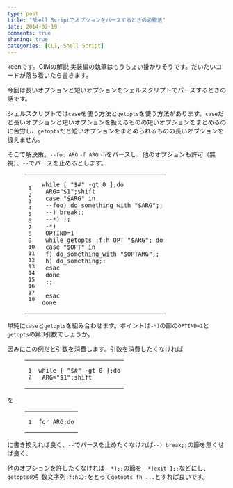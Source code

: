 ```yaml
---
type: post
title: "Shell Scriptでオプションをパースするときの必勝法"
date: 2014-02-19
comments: true
sharing: true
categories: [CLI, Shell Script]
---
```

κeenです。CIMの解説 実装編の執筆はもうちょい掛かりそうです。だいたいコードが落ち着いたら書きます。

今回は長いオプションと短いオプションをシェルスクリプトでパースするときの話です。

<!--more-->

シェルスクリプトでは`case`を使う方法と`getopts`を使う方法があります。`case`だと長いオプションと短いオプションを扱えるものの短いオプションをまとめるのに苦労し、`getopts`だと短いオプションをまとめられるものの長いオプションを扱えません。

そこで解決策。`--foo ARG` `-f ARG` `-h`をパースし、他のオプションも許可（無視）、`--`でパースを止めるとします。

<figure class="code"><figcaption><span></span></figcaption><div class="highlight"><table><tr>
<td class="gutter"><pre class="line-numbers"><span class="line-number">1</span>
<span class="line-number">2</span>
<span class="line-number">3</span>
<span class="line-number">4</span>
<span class="line-number">5</span>
<span class="line-number">6</span>
<span class="line-number">7</span>
<span class="line-number">8</span>
<span class="line-number">9</span>
<span class="line-number">10</span>
<span class="line-number">11</span>
<span class="line-number">12</span>
<span class="line-number">13</span>
<span class="line-number">14</span>
<span class="line-number">15</span>
<span class="line-number">16</span>
<span class="line-number">17</span>
<span class="line-number">18</span>
</pre></td>
<td class="code"><pre><code class="sh"><span class="line"><span class="k">while</span> <span class="o">[</span> <span class="s2">"$#"</span> -gt 0 <span class="o">]</span>;<span class="k">do</span>
</span><span class="line"><span class="k"> </span><span class="nv">ARG</span><span class="o">=</span><span class="s2">"$1"</span>;<span class="nb">shift</span>
</span><span class="line"><span class="nb"> </span><span class="k">case</span> <span class="s2">"$ARG"</span> in
</span><span class="line"> --foo<span class="o">)</span> do_something_with <span class="s2">"$ARG"</span>;;
</span><span class="line"> --<span class="o">)</span> <span class="nb">break</span>;;
</span><span class="line"> --*<span class="o">)</span> ;;
</span><span class="line"> -*<span class="o">)</span>
</span><span class="line"> <span class="nv">OPTIND</span><span class="o">=</span>1
</span><span class="line"> <span class="k">while </span><span class="nb">getopts</span> :f:h OPT <span class="s2">"$ARG"</span>; <span class="k">do</span>
</span><span class="line"><span class="k"> case</span> <span class="s2">"$OPT"</span> in
</span><span class="line"> f<span class="o">)</span> do_something_with <span class="s2">"$OPTARG"</span>;;
</span><span class="line"> h<span class="o">)</span> do_something;;
</span><span class="line"> <span class="k">esac</span>
</span><span class="line"><span class="k"> done</span>
</span><span class="line"> ;;
</span><span class="line">  
</span><span class="line"> <span class="k">esac</span>
</span><span class="line"><span class="k">done</span>
</span></code></pre></td>
</tr></table></div></figure>

単純に`case`と`getopts`を組み合わせます。ポイントは`-*)`の節の`OPTIND=1`と`getopts`の第3引数でしょうか。

因みにこの例だと引数を消費します。引数を消費したくなければ

<figure class="code"><figcaption><span></span></figcaption><div class="highlight"><table><tr>
<td class="gutter"><pre class="line-numbers"><span class="line-number">1</span>
<span class="line-number">2</span>
</pre></td>
<td class="code"><pre><code class="sh"><span class="line"><span class="k">while</span> <span class="o">[</span> <span class="s2">"$#"</span> -gt 0 <span class="o">]</span>;<span class="k">do</span>
</span><span class="line"><span class="k"> </span><span class="nv">ARG</span><span class="o">=</span><span class="s2">"$1"</span>;<span class="nb">shift</span>
</span></code></pre></td>
</tr></table></div></figure>

を

<figure class="code"><figcaption><span></span></figcaption><div class="highlight"><table><tr>
<td class="gutter"><pre class="line-numbers"><span class="line-number">1</span>
</pre></td>
<td class="code"><pre><code class="sh"><span class="line"><span class="k">for </span>ARG;do
</span></code></pre></td>
</tr></table></div></figure>

に書き換えれば良く、`--`でパースを止めたくなければ`--) break;;`の節を無くせば良く、

他のオプションを許したくなければ`--*);;`の節を`--*)exit 1;;`などにし、`getopts`の引数文字列`:f:h`の`:`をとって`getopts fh ...`とすれば良いです。


